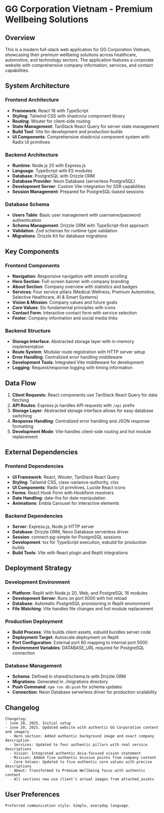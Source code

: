 # GG Corporation Vietnam - Premium Wellbeing Solutions

## Overview

This is a modern full-stack web application for GG Corporation Vietnam, showcasing their premium wellbeing solutions across healthcare, automotive, and technology sectors. The application features a corporate website with comprehensive company information, services, and contact capabilities.

## System Architecture

### Frontend Architecture
- **Framework**: React 18 with TypeScript
- **Styling**: Tailwind CSS with shadcn/ui component library
- **Routing**: Wouter for client-side routing
- **State Management**: TanStack React Query for server state management
- **Build Tool**: Vite for development and production builds
- **UI Components**: Comprehensive shadcn/ui component system with Radix UI primitives

### Backend Architecture
- **Runtime**: Node.js 20 with Express.js
- **Language**: TypeScript with ES modules
- **Database**: PostgreSQL with Drizzle ORM
- **Database Provider**: Neon Database (serverless PostgreSQL)
- **Development Server**: Custom Vite integration for SSR capabilities
- **Session Management**: Prepared for PostgreSQL-based sessions

### Database Schema
- **Users Table**: Basic user management with username/password authentication
- **Schema Management**: Drizzle ORM with TypeScript-first approach
- **Validation**: Zod schemas for runtime type validation
- **Migrations**: Drizzle Kit for database migrations

## Key Components

### Frontend Components
- **Navigation**: Responsive navigation with smooth scrolling
- **Hero Section**: Full-screen banner with company branding
- **About Section**: Company overview with statistics and badges
- **Services**: Four service pillars (Medical Wellness, Premium Automotive, Selective Healthcare, AI & Smart Systems)
- **Vision & Mission**: Company values and future goals
- **Core Values**: Six fundamental principles with icons
- **Contact Form**: Interactive contact form with service selection
- **Footer**: Company information and social media links

### Backend Structure
- **Storage Interface**: Abstracted storage layer with in-memory implementation
- **Route System**: Modular route registration with HTTP server setup
- **Error Handling**: Centralized error handling middleware
- **Development Tools**: Integrated Vite middleware for development
- **Logging**: Request/response logging with timing information

## Data Flow

1. **Client Requests**: React components use TanStack React Query for data fetching
2. **API Routes**: Express.js handles API requests with `/api` prefix
3. **Storage Layer**: Abstracted storage interface allows for easy database switching
4. **Response Handling**: Centralized error handling and JSON response formatting
5. **Development Mode**: Vite handles client-side routing and hot module replacement

## External Dependencies

### Frontend Dependencies
- **UI Framework**: React, Wouter, TanStack React Query
- **Styling**: Tailwind CSS, class-variance-authority, clsx
- **UI Components**: Radix UI primitives, Lucide React icons
- **Forms**: React Hook Form with Hookform resolvers
- **Date Handling**: date-fns for date manipulation
- **Animations**: Embla Carousel for interactive elements

### Backend Dependencies
- **Server**: Express.js, Node.js HTTP server
- **Database**: Drizzle ORM, Neon Database serverless driver
- **Session**: connect-pg-simple for PostgreSQL sessions
- **Development**: tsx for TypeScript execution, esbuild for production builds
- **Build Tools**: Vite with React plugin and Replit integrations

## Deployment Strategy

### Development Environment
- **Platform**: Replit with Node.js 20, Web, and PostgreSQL 16 modules
- **Development Server**: Runs on port 5000 with hot reload
- **Database**: Automatic PostgreSQL provisioning in Replit environment
- **File Watching**: Vite handles file changes and hot module replacement

### Production Deployment
- **Build Process**: Vite builds client assets, esbuild bundles server code
- **Deployment Target**: Autoscale deployment on Replit
- **Port Configuration**: External port 80 mapping to internal port 5000
- **Environment Variables**: DATABASE_URL required for PostgreSQL connection

### Database Management
- **Schema**: Defined in shared/schema.ts with Drizzle ORM
- **Migrations**: Generated in ./migrations directory
- **Push Command**: `npm run db:push` for schema updates
- **Connection**: Neon Database serverless driver for production scalability

## Changelog

```
Changelog:
- June 20, 2025. Initial setup
- June 20, 2025. Updated website with authentic GG Corporation content and imagery
  - Hero section: Added authentic background image and exact company description
  - Services: Updated to four authentic pillars with real service descriptions
  - Vision: Integrated authentic Asia-focused vision statement
  - Mission: Added five authentic mission points from company content
  - Core Values: Updated to five authentic core values with precise descriptions
  - About: Transformed to Premium Wellbeing focus with authentic content
  - All sections now use client's actual images from attached_assets
```

## User Preferences

```
Preferred communication style: Simple, everyday language.
```